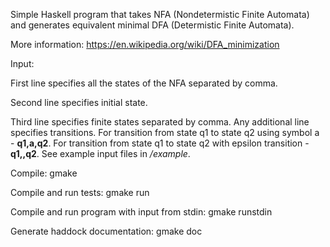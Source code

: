 Simple Haskell program that takes NFA (Nondetermistic Finite Automata) and generates equivalent minimal DFA (Determistic Finite Automata).

More information: https://en.wikipedia.org/wiki/DFA_minimization

Input:

First line specifies all the states of the NFA separated by comma.

Second line specifies initial state.

Third line specifies finite states separated by comma.
Any additional line specifies transitions.
For transition from state q1 to state q2 using symbol a - **q1,a,q2**.
For transition from state q1 to state q2 with epsilon transition - **q1,,q2**. See example input files in */example*.

Compile:
gmake

Compile and run tests:
gmake run

Compile and run program with input from stdin:
gmake runstdin

Generate haddock documentation:
gmake doc
